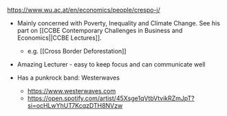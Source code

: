 https://www.wu.ac.at/en/economics/people/crespo-j/

- Mainly concerned with Poverty, Inequality and Climate Change. See his part on [[CCBE Contemporary Challenges in Business and Economics||CCBE Lectures]].
	- e.g. [[Cross Border Deforestation]]

- Amazing Lecturer - easy to keep focus and can communicate well

- Has a punkrock band: Westerwaves
	- https://www.westerwaves.com
	- https://open.spotify.com/artist/45Xsge1qVtbVtvikRZmJpT?si=ocHLwYhUT7KcqzDTH8NVzw
